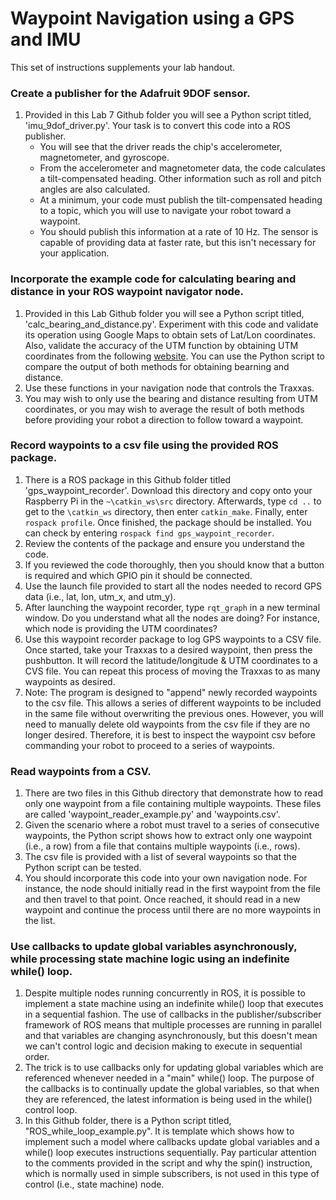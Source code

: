 # Waypoint Navigation using a GPS and IMU

This set of instructions supplements your lab handout.


### Create a publisher for the Adafruit 9DOF sensor.
1. Provided in this Lab 7 Github folder you will see a Python script titled, 'imu_9dof_driver.py'.  Your task is to convert this code into a ROS publisher.
    + You will see that the driver reads the chip's accelerometer, magnetometer, and gyroscope.  
    + From the accelerometer and magnetometer data, the code calculates a tilt-compensated heading.  Other information such as roll and pitch angles are also calculated.
    + At a minimum, your code must publish the tilt-compensated heading to a topic, which you will use to navigate your robot toward a waypoint.   
    + You should publish this information at a rate of 10 Hz.  The sensor is capable of providing data at faster rate, but this isn't necessary for your application.  

### Incorporate the example code for calculating bearing and distance in your ROS waypoint navigator node.
1.  Provided in this Lab Github folder you will see a Python script titled, 'calc_bearing_and_distance.py'.  Experiment with this code and validate its operation using Google Maps to obtain sets of Lat/Lon coordinates.  Also, validate the accuracy of the UTM function by obtaining UTM coordinates from the following [website](https://mappingsupport.com/p/coordinates-utm-google-maps.html).  You can use the Python script to compare the output of both methods for obtaining bearning and distance.
2.  Use these functions in your navigation node that controls the Traxxas.  
3.  You may wish to only use the bearing and distance resulting from UTM coordinates, or you may wish to average the result of both methods before providing your robot a direction to follow toward a waypoint.

### Record waypoints to a csv file using the provided ROS package.
1.  There is a ROS package in this Github folder titled 'gps_waypoint_recorder'.  Download this directory and copy onto your Raspberry Pi in the `~\catkin_ws\src` directory.  Afterwards, type `cd ..` to get to the `\catkin_ws` directory, then enter `catkin_make`.  Finally, enter `rospack profile`.  Once finished, the package should be installed.  You can check by entering `rospack find gps_waypoint_recorder`.   
2.  Review the contents of the package and ensure you understand the code.
3.  If you reviewed the code thoroughly, then you should know that a button is required and which GPIO pin it should be connected.
4.  Use the launch file provided to start all the nodes needed to record GPS data (i.e., lat, lon, utm_x, and utm_y).
5.  After launching the waypoint recorder, type `rqt_graph` in a new terminal window.  Do you understand what all the nodes are doing?  For instance, which node is providing the UTM coordinates?
6.  Use this waypoint recorder package to log GPS waypoints to a CSV file.  Once started, take your Traxxas to a desired waypoint, then press the pushbutton.  It will record the latitude/longitude & UTM coordinates to a CVS file.  You can repeat this process of moving the Traxxas to as many waypoints as desired.     
7.  Note:  The program is designed to "append" newly recorded waypoints to the csv file.  This allows a series of different waypoints to be included in the same file without overwriting the previous ones.  However, you will need to manually delete old waypoints from the csv file if they are no longer desired.  Therefore, it is best to inspect the waypoint csv before commanding your robot to proceed to a series of waypoints. 

### Read waypoints from a CSV.
1.  There are two files in this Github directory that demonstrate how to read only one waypoint from a file containing multiple waypoints.  These files are called 'waypoint_reader_example.py' and 'waypoints.csv'.  
2.  Given the scenario where a robot must travel to a series of consecutive waypoints, the Python script shows how to extract only one waypoint (i.e., a row) from a file that contains multiple waypoints (i.e., rows).  
3.  The csv file is provided with a list of several waypoints so that the Python script can be tested.
4.  You should incorporate this code into your own navigation node.  For instance, the node should initially read in the first waypoint from the file and then travel to that point.  Once reached, it should read in a new waypoint and continue the process until there are no more waypoints in the list.

### Use callbacks to update global variables asynchronously, while processing state machine logic using an indefinite while() loop.
1.  Despite multiple nodes running concurrently in ROS, it is possible to implement a state machine using an indefinite while() loop that executes in a sequential fashion.  The use of callbacks in the publisher/subscriber framework of ROS means that multiple processes are running in parallel and that variables are changing asynchronously, but this doesn't mean we can't control logic and decision making to execute in sequential order.  
2.  The trick is to use callbacks only for updating global variables which are referenced whenever needed in a "main" while() loop.  The purpose of the callbacks is to continually update the global variables, so that when they are referenced, the latest information is being used in the while() control loop.  
3.  In this Github folder, there is a Python script titled, "ROS_while_loop_example.py".  It is template which shows how to implement such a model where callbacks update global variables and a while() loop executes instructions sequentially.  Pay particular attention to the comments provided in the script and why the spin() instruction, which is normally used in simple subscribers, is not used in this type of control (i.e., state machine) node.  
